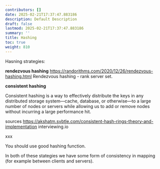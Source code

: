 ```yaml
---
contributors: []
date: 2025-02-21T17:37:47.883186
description: Default Description
draft: false
lastmod: 2025-02-21T17:37:47.883186
summary: ''
title: Hashing
toc: true
weight: 810
---
```


Hasning strategies:

**rendezvous hashing**
https://randorithms.com/2020/12/26/rendezvous-hashing.html
Rendezvous hashing - rank server set.

**consistent hashing**

Consistent hashing is a way to effectively distribute the keys in any distributed storage system—cache, database, or otherwise—to a large number of nodes or servers while allowing us to add or remove nodes without incurring a large performance hit.

sources
https://akshatm.svbtle.com/consistent-hash-rings-theory-and-implementation
interviewing.io

xxx

You should use good hashing function.

In both of these stategies we have some form of consistency in mapping (for example  between clients and servers).
